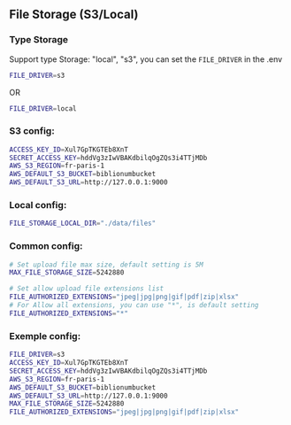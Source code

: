 ## File Storage (S3/Local)

### Type Storage
Support type Storage: "local", "s3", you can set the `FILE_DRIVER` in the .env 
```bash
FILE_DRIVER=s3
```
OR
```bash
FILE_DRIVER=local
```

### S3 config:
```bash
ACCESS_KEY_ID=Xul7GpTKGTEb8XnT
SECRET_ACCESS_KEY=hddVg3zIwVBAKdbilqOgZQs3i4TTjMDb
AWS_S3_REGION=fr-paris-1
AWS_DEFAULT_S3_BUCKET=biblionumbucket
AWS_DEFAULT_S3_URL=http://127.0.0.1:9000
```

### Local config:
```bash
FILE_STORAGE_LOCAL_DIR="./data/files"
```

### Common config:
```bash
# Set upload file max size, default setting is 5M
MAX_FILE_STORAGE_SIZE=5242880

# Set allow upload file extensions list
FILE_AUTHORIZED_EXTENSIONS="jpeg|jpg|png|gif|pdf|zip|xlsx"
# For Allow all extensions, you can use "*", is default setting
FILE_AUTHORIZED_EXTENSIONS="*"
```

### Exemple config:
```bash
FILE_DRIVER=s3
ACCESS_KEY_ID=Xul7GpTKGTEb8XnT
SECRET_ACCESS_KEY=hddVg3zIwVBAKdbilqOgZQs3i4TTjMDb
AWS_S3_REGION=fr-paris-1
AWS_DEFAULT_S3_BUCKET=biblionumbucket
AWS_DEFAULT_S3_URL=http://127.0.0.1:9000
MAX_FILE_STORAGE_SIZE=5242880
FILE_AUTHORIZED_EXTENSIONS="jpeg|jpg|png|gif|pdf|zip|xlsx"
```
